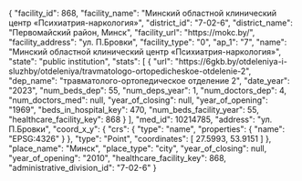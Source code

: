 {
    "facility_id": 868,
    "facility_name": "Минский областной клинический центр «Психиатрия-наркология»",
    "district_id": "7-02-6",
    "district_name": "Первомайский район, Минск",
    "facility_url": "https:\/\/mokc.by\/",
    "facility_address": "ул. П.Бровки",
    "facility_type": "0",
    "ap_1": "7",
    "name": "Минский областной клинический центр «Психиатрия-наркология»",
    "state": "public institution",
    "stats": [
        {
            "url": "https:\/\/6gkb.by\/otdeleniya-i-sluzhby\/otdeleniya\/travmatologo-ortopedicheskoe-otdelenie-2",
            "dep_name": "травматолого-ортопедическое отделение 2",
            "date_year": "2023",
            "num_beds_dep": 55,
            "num_deps_year": 1,
            "num_doctors_dep": 4,
            "num_doctors_med": null,
            "year_of_closing": null,
            "year_of_opening": "1969",
            "beds_in_hospital_key": 470,
            "num_beds_facility_year": 55,
            "healthcare_facility_key": 868
        }
    ],
    "med_id": 10214785,
    "address": "ул. П.Бровки",
    "coord_x_y": {
        "crs": {
            "type": "name",
            "properties": {
                "name": "EPSG:4326"
            }
        },
        "type": "Point",
        "coordinates": [
            27.5993,
            53.9151
        ]
    },
    "place_name": "Минск",
    "place_type": "city",
    "year_of_closing": null,
    "year_of_opening": "2010",
    "healthcare_facility_key": 868,
    "administrative_division_id": "7-02-6"
}